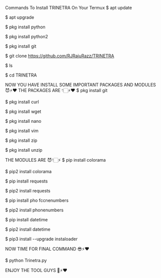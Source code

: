 Commands To Install TRINETRA On Your Termux
$ apt update 

$ apt upgrade 

$ pkg install python

$ pkg install python2

$ pkg install git

$ git clone https://github.com/RJRajuRazz/TRINETRA

$ ls 

$ cd TRINETRA

NOW YOU HAVE INSTALL SOME IMPORTANT PACKAGES AND MODULES 😈⚡❤️
THE PACKAGES ARE 👇🏻⚡❤️
$ pkg install git

$ pkg install curl

$ pkg install wget

$ pkg install nano

$ pkg install vim

$ pkg install zip

$ pkg install unzip

THE MODULES ARE 😈👇🏻⚡
$ pip install colorama

$ pip2 install colorama

$ pip install requests

$ pip2 install requests

$ pip install pho fccnenumbers

$ pip2 install phonenumbers

$ pip install datetime

$ pip2 install datetime

$ pip3 install --upgrade instaloader

NOW TIME FOR FINAL COMMAND 😎⚡❤️

$ python Trinetra.py

ENJOY THE TOOL GUYS 🦊⚡❤️
